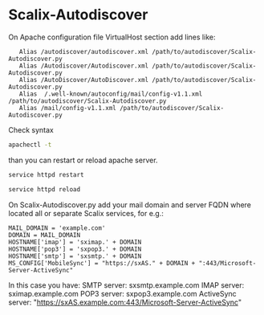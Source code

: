 # Scalix-Autodiscover
On Apache configuration file VirtualHost section add lines like:
```plain
   Alias /autodiscover/autodiscover.xml /path/to/autodiscover/Scalix-Autodiscover.py
   Alias /Autodiscover/Autodiscover.xml /path/to/autodiscover/Scalix-Autodiscover.py
   Alias /AutoDiscover/AutoDiscover.xml /path/to/autodiscover/Scalix-Autodiscover.py
   Alias  /.well-known/autoconfig/mail/config-v1.1.xml /path/to/autodiscover/Scalix-Autodiscover.py
   Alias /mail/config-v1.1.xml /path/to/autodiscover/Scalix-Autodiscover.py
```

Check syntax
```sh
apachectl -t
```
than you can restart or reload apache server.
```sh
service httpd restart 
```
```sh
service httpd reload
```

On Scalix-Autodiscover.py add your mail domain and server FQDN where located all or separate Scalix services, 
for e.g.:
```plain
MAIL_DOMAIN = 'example.com'
DOMAIN = MAIL_DOMAIN
HOSTNAME['imap'] = 'sximap.' + DOMAIN
HOSTNAME['pop3'] = 'sxpop3.' + DOMAIN
HOSTNAME['smtp'] = 'sxsmtp.' + DOMAIN
MS_CONFIG['MobileSync'] = "https://sxAS." + DOMAIN + ":443/Microsoft-Server-ActiveSync"
```
In this case you have:
SMTP server: sxsmtp.example.com
IMAP server: sximap.example.com
POP3 server: sxpop3.example.com
ActiveSync server: "https://sxAS.example.com:443/Microsoft-Server-ActiveSync"
